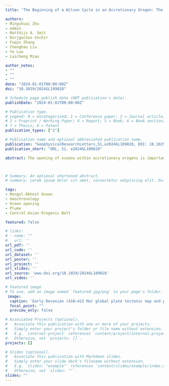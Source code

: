 ```yaml
---
title: 'The Beginning of a Wilson Cycle in an Accretionary Orogen: The Mongol–Okhotsk Ocean Opened Assisted by a Devonian Mantle Plume'

authors:
- Mingshuai Zhu
- admin
- Matthijs A. Smit
- Dorjgochoo Snchir
- Fuqin Zhang
- Chenghao Liu
- Ye Luo
- Laicheng Miao 

author_notes:
- ""
- ""
- ""
date: "2024-01-01T00:00:00Z"
doi: "10.1029/2024GL109028"

# Schedule page publish date (NOT publication's date).
publishDate: "2024-01-01T00:00:00Z"

# Publication type.
# Legend: 0 = Uncategorized; 1 = Conference paper; 2 = Journal article;
# 3 = Preprint / Working Paper; 4 = Report; 5 = Book; 6 = Book section;
# 7 = Thesis; 8 = Patent
publication_types: ["2"]

# Publication name and optional abbreviated publication name.
publication: "GeophysicalResearchLetters,51,e2024GL109028, DOI: 10.1029/2024GL109028"
publication_short: "GRL, 51, e2024GL109028"

abstract: The opening of oceans within accretionary orogens is important for understanding the Wilson cycle. The Mongol–Okhotsk Ocean (MOO) began opening within the early Paleozoic accretionary collage of the Central Asian Orogenic Belt (CAOB), representing a world-class example to constrain the geodynamic history of ocean opening in accretionary orogens, but the kinematics and mechanisms associated to this process are highly debated. We report on a newly-discovered bimodal volcanic suite and associated volcanic-sediments that comprise part of the Altay-Sayan Rift System, which indicate a widespread Early Devonian extensional event within the CAOB. This extension regime is attributed to a Devonian mantle plume, which is thought to have impinged upon and weakened the lithosphere of the Early Paleozoic collage, and drove the opening of the MOO. Opening of the MOO suggests continent breakup in accretionary orogens tends to focus along intervening weak orogenic lithosphere between the rigid microcontinents.



# Summary. An optional shortened abstract.
# summary: Lorem ipsum dolor sit amet, consectetur adipiscing elit. Duis posuere tellus ac convallis placerat. Proin tincidunt magna sed ex sollicitudin condimentum.

tags:
- Mongol-Okhost Ocean
- Geochronology
- Ocean opening
- Plume
- Central Asian Orogenic Belt

featured: false

# links:
# - name: ""
#   url: ''
url_pdf: ''
url_code: ''
url_dataset: ''
url_poster: ''
url_project: ''
url_slides: ''
url_source: 'www.doi.org/10.1029/2024GL109028'
url_video: ''

# Featured image
# To use, add an image named `featured.jpg/png` to your page's folder. 
 image:
  caption: 'Early Devonian (410–415 Ma) global plate tectonic map and paleolatitudes of the Amur Block and Siberia Craton during 600–150 Ma'
  focal_point: ""
  preview_only: false

# Associated Projects (optional).
#   Associate this publication with one or more of your projects.
#   Simply enter your project's folder or file name without extension.
#   E.g. `internal-project` references `content/project/internal-project/index.md`.
#   Otherwise, set `projects: []`.
projects: []

# Slides (optional).
#   Associate this publication with Markdown slides.
#   Simply enter your slide deck's filename without extension.
#   E.g. `slides: "example"` references `content/slides/example/index.md`.
#   Otherwise, set `slides: ""`.
slides: ""
---
```

